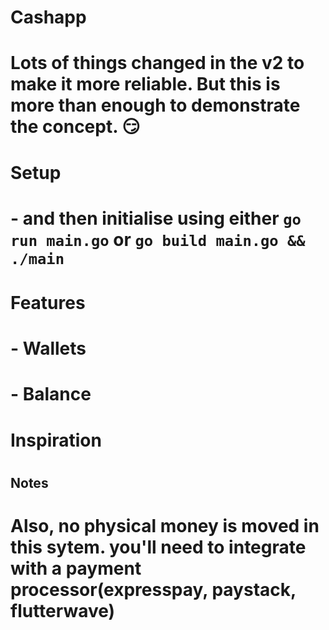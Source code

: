 # Cashapp

# Lots of things changed in the v2 to make it more reliable. But this is more than enough to demonstrate the concept. 😏

# Setup

# - and then initialise using either `go run main.go` or `go build main.go && ./main`

#

# Features

# - Wallets

# - Balance

# Inspiration

#

## Notes

# Also, no physical money is moved in this sytem. you'll need to integrate with a payment processor(expresspay, paystack, flutterwave)

#
